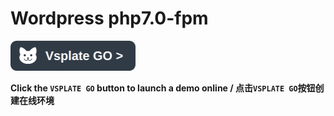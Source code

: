 # Wordpress php7.0-fpm

<a href="https://www.vsplate.com/?docker-compose=https://github.com/vsplate/dcenvs/wordpress/php7.0-fpm"><img alt="VSPLATE GO" src="https://raw.githubusercontent.com/vsplate/images/master/vsgo_btn.png" width="200px"></a>

**Click the `VSPLATE GO` button to launch a demo online / 点击`VSPLATE GO`按钮创建在线环境**